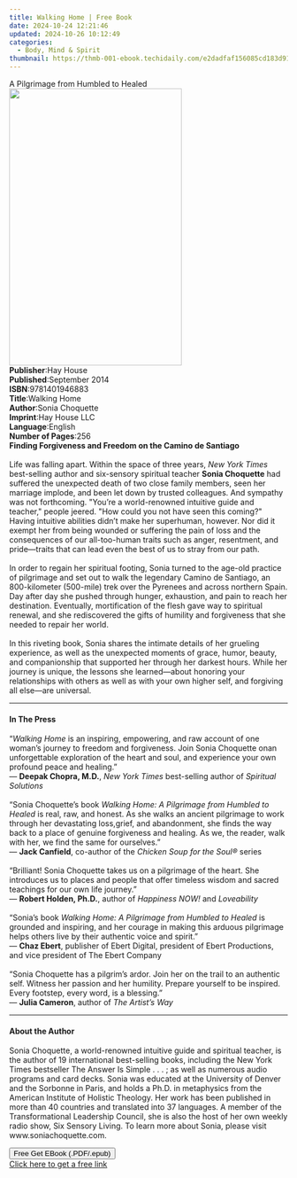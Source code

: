 ```yaml
---
title: Walking Home | Free Book
date: 2024-10-24 12:21:46
updated: 2024-10-26 10:12:49
categories:
  - Body, Mind & Spirit
thumbnail: https://thmb-001-ebook.techidaily.com/e2dadfaf156085cd183d91dd7d19eb2e1250064fb552416686c7ad58c10bf21a.jpg
---
```

<main id="book-container">
  <div class="flex flex-col">
    <div class="book-brief flex-1 py-6 px-4 sm:p-6 md:py-10 md:px-8">
      <!-- brief-->
      <div class="book-brief-main">A Pilgrimage from Humbled to Healed</div>
    </div>
    <div
      class="book-meta-info flex-1 grid gap-4 col-start-1 col-end-3 row-start-1 sm:mb-6 sm:grid-cols-4 lg:gap-6 lg:col-start-2 lg:row-end-6 lg:row-span-6 lg:mb-0"
    >
      <div
        class="book-meta-info-left place-content-center mt-4 p-4 text-sm leading-6 col-start-2 col-span-2 dark:text-slate-400"
      >
        <img
          class="w-full h-500 object-cover rounded-lg sm:h-255 sm:col-span-2 lg:col-span-full"
          src="https://img-001-ebook.techidaily.com/913f0b8888747ac88862cd072b42e61324257b15beaadedbd053b6c5dc2b4161.jpg"
          alt=""
          width="312"
          height="500"
        />
      </div>
      <div
        class="book-meta-info-right mt-2 col-start-1 row-start-2 col-span-3 self-center"
      >
        <!-- meta data  -->
        <div class="flex flex-col px-4 md:px-8">
          <div class="flex-1">
            <strong>Publisher</strong>:<span class="px-2">Hay House</span>
          </div>
          <div class="flex-1">
            <strong>Published</strong>:<span class="px-2">September 2014</span>
          </div>
          <div class="flex-1">
            <strong>ISBN</strong>:<span class="px-2">9781401946883</span>
          </div>
          <div class="flex-1">
            <strong>Title</strong>:<span class="px-2">Walking Home</span>
          </div>
          <div class="flex-1">
            <strong>Author</strong>:<span class="px-2">Sonia Choquette</span>
          </div>
          <div class="flex-1">
            <strong>Imprint</strong>:<span class="px-2">Hay House LLC</span>
          </div>
          <div class="flex-1">
            <strong>Language</strong>:<span class="px-2">English</span>
          </div>
          <div class="flex-1">
            <strong>Number of Pages</strong>:<span class="px-2">256</span>
          </div>
        </div>
      </div>
    </div>
    <div class="book-description flex-1 py-6 px-4 sm:p-6 md:py-10 md:px-8">
      <div class="book-description-main">
        <div accordion-content="" id="description">
          <b>Finding Forgiveness and Freedom on the Camino de Santiago<br /></b
          ><br />Life was falling apart. Within the space of three years,
          <i>New York Times</i> best-selling author and six-sensory spiritual
          teacher <b>Sonia Choquette</b> had suffered the unexpected death of
          two close family members, seen her marriage implode, and been let down
          by trusted colleagues. And sympathy was not forthcoming. "You’re a
          world-renowned intuitive guide and teacher," people jeered. "How could
          you not have seen this coming?" Having intuitive abilities didn’t make
          her superhuman, however. Nor did it exempt her from being wounded or
          suffering the pain of loss and the consequences of our all-too-human
          traits such as anger, resentment, and pride—traits that can lead even
          the best of us to stray from our path.<br /><br />In order to regain
          her spiritual footing, Sonia turned to the age-old practice of
          pilgrimage and set out to walk the legendary Camino de Santiago, an
          800-kilometer (500-mile) trek over the Pyrenees and across northern
          Spain. Day after day she pushed through hunger, exhaustion, and pain
          to reach her destination. Eventually, mortification of the flesh gave
          way to spiritual renewal, and she rediscovered the gifts of humility
          and forgiveness that she needed to repair her world.<br /><br />In
          this riveting book, Sonia shares the intimate details of her grueling
          experience, as well as the unexpected moments of grace, humor, beauty,
          and companionship that supported her through her darkest hours. While
          her journey is unique, the lessons she learned—about honoring your
          relationships with others as well as with your own higher self, and
          forgiving all else—are universal.
        </div>
        <div class="accordion-fader"></div>
      </div>
    </div>
    <div class="book-excerpts flex-1 py-6 px-4 sm:p-6 md:py-10 md:px-8">
      <!-- excerpts-->
      <div class="book-excerpts-main">
        <hr />
        <h4 class="placeholder placeholder-heading">
          <span>In The Press</span>
        </h4>
        <p>
          “<i>Walking Home</i> is an inspiring, empowering, and raw account of
          one woman’s journey to freedom and forgiveness. Join Sonia Choquette
          onan unforgettable exploration of the heart and soul, and experience
          your own profound peace and healing.”<br />—
          <b>Deepak Chopra, M.D.</b>, <i>New York Times </i>best-selling author
          of <i>Spiritual Solutions<br /><br /></i>“Sonia Choquette’s book
          <i>Walking Home: A Pilgrimage from Humbled to Healed</i> is real, raw,
          and honest. As she walks an ancient pilgrimage to work through her
          devastating loss,grief, and abandonment, she finds the way back to a
          place of genuine forgiveness and healing. As we, the reader, walk with
          her, we find the same for ourselves.”<br />— <b>Jack Canfield</b>,
          co-author of the
          <i>Chicken Soup for the Soul®</i> series<br /><br />“Brilliant! Sonia
          Choquette takes us on a pilgrimage of the heart. She introduces us to
          places and people that offer timeless wisdom and sacred teachings for
          our own life journey.”<br />— <b>Robert Holden, Ph.D.</b>, author of
          <i>Happiness NOW!</i> and <i>Loveability<br /><br /></i>“Sonia’s book
          <i>Walking Home: A Pilgrimage from Humbled to Healed</i> is grounded
          and inspiring, and her courage in making this arduous pilgrimage helps
          others live by their authentic voice and spirit.”<br />—
          <b>Chaz Ebert</b>, publisher of Ebert Digital, president of Ebert
          Productions, and vice president of The Ebert Company<br /><br />“Sonia
          Choquette has a pilgrim’s ardor. Join her on the trail to an authentic
          self. Witness her passion and her humility. Prepare yourself to be
          inspired. Every footstep, every word, is a blessing.”<br />—
          <b>Julia Cameron</b>, author of <i>The Artist’s Way</i>
        </p>
      </div>
    </div>
    <div class="book-about-author flex-1 py-6 px-4 sm:p-6 md:py-10 md:px-8">
      <!-- about author-->
      <div class="book-main-author-main">
        <hr />
        <h4 class="placeholder placeholder-heading">
          <span>About the Author</span>
        </h4>
        <p>
          Sonia Choquette, a world-renowned intuitive guide and spiritual
          teacher, is the author of 19 international best-selling books,
          including the New York Times bestseller The Answer Is Simple . . . ;
          as well as numerous audio programs and card decks. Sonia was educated
          at the University of Denver and the Sorbonne in Paris, and holds a
          Ph.D. in metaphysics from the American Institute of Holistic Theology.
          Her work has been published in more than 40 countries and translated
          into 37 languages. A member of the Transformational Leadership
          Council, she is also the host of her own weekly radio show, Six
          Sensory Living. To learn more about Sonia, please visit
          www.soniachoquette.com.
        </p>
      </div>
    </div>
    <div class="book-free-get flex-1 py-6 px-4 sm:p-6 md:py-10 md:px-8">
      <button
        id="btn-free-get"
        class="bg-blue-500 hover:bg-blue-700 text-white font-bold py-2 px-4 rounded"
      >
        Free Get EBook (.PDF/.epub)
      </button>
      <div id="countdown-display" class="px-2 text-lg mt-2"></div>
      <a
        id="free-link"
        class="hidden bg-blue-500 hover:bg-blue-700 text-white font-bold py-2 px-4 rounded"
        href="https://www.ebooks.com/en-us/book/96316825/walking-home/sonia-choquette/"
        target="_blank"
        >Click here to get a free link</a
      >
    </div>
    <script>
      let countdownTime = 0;
      let countdownInterval = null;
      document
        .getElementById('btn-free-get')
        .addEventListener('click', startCountdown);
      function startCountdown() {
        countdownTime = new Date().getTime() + 60000 * 3;
        countdownInterval = setInterval(updateCountdown, 1000);
        document.getElementById('btn-free-get').disabled = true;
        document
          .getElementById('btn-free-get')
          .classList.add('bg-gray-500', 'cursor-not-allowed');
      }
      function updateCountdown() {
        let currentTime = new Date().getTime();
        let timeLeft = countdownTime - currentTime;
        let secondsLeft = Math.floor(timeLeft / 1000);
        document.getElementById('countdown-display').innerHTML =
          `Remaining time: ${secondsLeft} seconds.`;
        if (secondsLeft <= 0) {
          clearInterval(countdownInterval);
          document.getElementById('btn-free-get').classList.add('hidden');
          document.getElementById('free-link').classList.remove('hidden');
          document.getElementById('countdown-display').innerHTML = '';
        }
      }
    </script>
  </div>
</main>
